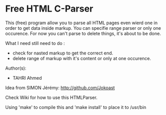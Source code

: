 Free HTML C-Parser
==================

This (free) program allow you to parse all HTML pages even wierd one in order to get
data inside markup. You can specifie range parser or only one occurence.
For now you can't parse to delete things, it's about to be done.

What I need still need to do :
* check for nasted markup to get the correct end.
* delete range of markup with it's content or only at one occurence.

Author(s):
* TAHRI Ahmed

Idea from SIMON Jérémy: http://github.com/Jokoast

Check Wiki for how to use this HTMLParser.

Using 'make' to compile this and 'make install' to place it to
/usr/bin
